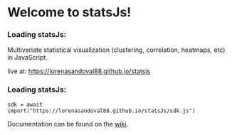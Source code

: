 # Welcome to statsJs!



### Loading statsJs: 

Multivariate statistical visualization (clustering, correlation, heatmaps, etc) in JavaScript. 

live at: https://lorenasandoval88.github.io/statsjs

### Loading statsJs:

`sdk = await import("https://lorenasandoval88.github.io/statsJs/sdk.js")`



Documentation can be found on the [wiki](https://github.com/lorenasandoval88/statsJs/wiki).
